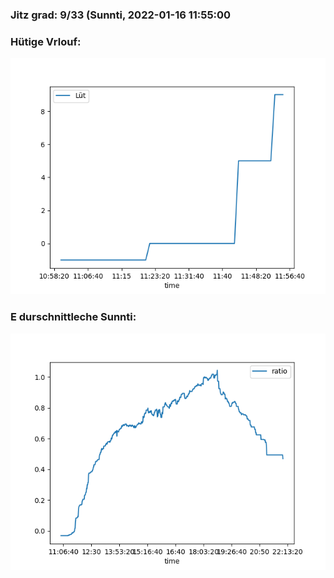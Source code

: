 ### Jitz grad: 9/33 (Sunnti, 2022-01-16 11:55:00

### Hütige Vrlouf:
![Graph](Today.png)

### E durschnittleche Sunnti:
![Graph](Sunnti.png)
